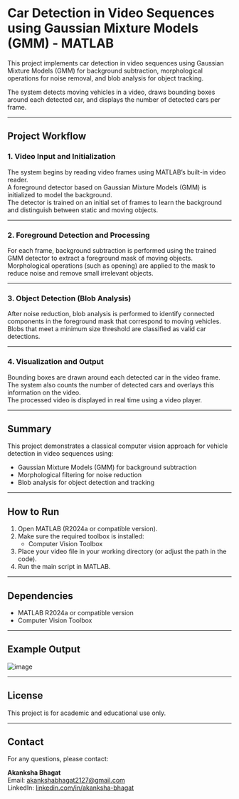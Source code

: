 # Car Detection in Video Sequences using Gaussian Mixture Models (GMM) - MATLAB

This project implements car detection in video sequences using Gaussian Mixture Models (GMM) for background subtraction, morphological operations for noise removal, and blob analysis for object tracking.

The system detects moving vehicles in a video, draws bounding boxes around each detected car, and displays the number of detected cars per frame.

---

## Project Workflow

### 1. Video Input and Initialization

The system begins by reading video frames using MATLAB’s built-in video reader.  
A foreground detector based on Gaussian Mixture Models (GMM) is initialized to model the background.  
The detector is trained on an initial set of frames to learn the background and distinguish between static and moving objects.

---

### 2. Foreground Detection and Processing

For each frame, background subtraction is performed using the trained GMM detector to extract a foreground mask of moving objects.  
Morphological operations (such as opening) are applied to the mask to reduce noise and remove small irrelevant objects.

---

### 3. Object Detection (Blob Analysis)

After noise reduction, blob analysis is performed to identify connected components in the foreground mask that correspond to moving vehicles.  
Blobs that meet a minimum size threshold are classified as valid car detections.

---

### 4. Visualization and Output

Bounding boxes are drawn around each detected car in the video frame.  
The system also counts the number of detected cars and overlays this information on the video.  
The processed video is displayed in real time using a video player.


---

## Summary

This project demonstrates a classical computer vision approach for vehicle detection in video sequences using:
- Gaussian Mixture Models (GMM) for background subtraction
- Morphological filtering for noise reduction
- Blob analysis for object detection and tracking

---

## How to Run

1. Open MATLAB (R2024a or compatible version).
2. Make sure the required toolbox is installed:
   - Computer Vision Toolbox
3. Place your video file in your working directory (or adjust the path in the code).
4. Run the main script in MATLAB.

---

## Dependencies

- MATLAB R2024a or compatible version
- Computer Vision Toolbox

---

## Example Output
![image](https://github.com/user-attachments/assets/a5126b64-e10c-4561-8797-3c99fe7d7f5e)


---

## License

This project is for academic and educational use only.

---

## Contact

For any questions, please contact:

**Akanksha Bhagat**  
Email: [akankshabhagat2127@gmail.com](mailto:akankshabhagat2127@gmail.com)  
LinkedIn: [linkedin.com/in/akanksha-bhagat](https://linkedin.com/in/akanksha-bhagat)

